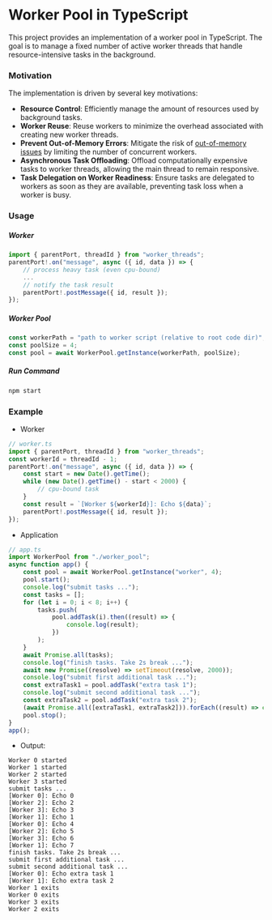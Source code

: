 # Worker Pool in TypeScript

This project provides an implementation of a worker pool in TypeScript. The goal is to manage a fixed number of active worker threads that handle resource-intensive tasks in the background.

### Motivation

The implementation is driven by several key motivations:

-   **Resource Control**: Efficiently manage the amount of resources used by background tasks.
-   **Worker Reuse**: Reuse workers to minimize the overhead associated with creating new worker threads.
-   **Prevent Out-of-Memory Errors**: Mitigate the risk of [out-of-memory issues](https://en.wikipedia.org/wiki/Out_of_memory) by limiting the number of concurrent workers.
-   **Asynchronous Task Offloading**: Offload computationally expensive tasks to worker threads, allowing the main thread to remain responsive.
-   **Task Delegation on Worker Readiness**: Ensure tasks are delegated to workers as soon as they are available, preventing task loss when a worker is busy.

### Usage

##### Worker

```ts
import { parentPort, threadId } from "worker_threads";
parentPort!.on("message", async ({ id, data }) => {
    // process heavy task (even cpu-bound)
    ...
    // notify the task result
    parentPort!.postMessage({ id, result });
});
```

##### Worker Pool

```ts
const workerPath = "path to worker script (relative to root code dir)";
const poolSize = 4;
const pool = await WorkerPool.getInstance(workerPath, poolSize);
```

##### Run Command

```sh
npm start
```

### Example

-   Worker

```ts
// worker.ts
import { parentPort, threadId } from "worker_threads";
const workerId = threadId - 1;
parentPort!.on("message", async ({ id, data }) => {
    const start = new Date().getTime();
    while (new Date().getTime() - start < 2000) {
        // cpu-bound task
    }
    const result = `[Worker ${workerId}]: Echo ${data}`;
    parentPort!.postMessage({ id, result });
});
```

-   Application

```ts
// app.ts
import WorkerPool from "./worker_pool";
async function app() {
    const pool = await WorkerPool.getInstance("worker", 4);
    pool.start();
    console.log("submit tasks ...");
    const tasks = [];
    for (let i = 0; i < 8; i++) {
        tasks.push(
            pool.addTask(i).then((result) => {
                console.log(result);
            })
        );
    }
    await Promise.all(tasks);
    console.log("finish tasks. Take 2s break ...");
    await new Promise((resolve) => setTimeout(resolve, 2000));
    console.log("submit first additional task ...");
    const extraTask1 = pool.addTask("extra task 1");
    console.log("submit second additional task ...");
    const extraTask2 = pool.addTask("extra task 2");
    (await Promise.all([extraTask1, extraTask2])).forEach((result) => console.log(result));
    pool.stop();
}
app();
```

-   Output:

```
Worker 0 started
Worker 1 started
Worker 2 started
Worker 3 started
submit tasks ...
[Worker 0]: Echo 0
[Worker 2]: Echo 2
[Worker 3]: Echo 3
[Worker 1]: Echo 1
[Worker 0]: Echo 4
[Worker 2]: Echo 5
[Worker 3]: Echo 6
[Worker 1]: Echo 7
finish tasks. Take 2s break ...
submit first additional task ...
submit second additional task ...
[Worker 0]: Echo extra task 1
[Worker 1]: Echo extra task 2
Worker 1 exits
Worker 0 exits
Worker 3 exits
Worker 2 exits
```
